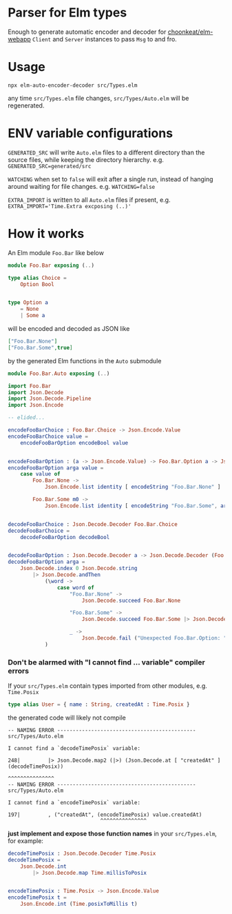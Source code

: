 # Parser for Elm types

Enough to generate automatic encoder and decoder for [choonkeat/elm-webapp](https://github.com/choonkeat/elm-webapp#readme) `Client` and `Server` instances to pass `Msg` to and fro.

# Usage

```
npx elm-auto-encoder-decoder src/Types.elm
```

any time `src/Types.elm` file changes, `src/Types/Auto.elm` will be regenerated.

# ENV variable configurations

`GENERATED_SRC` will write `Auto.elm` files to a different directory than the source files, while keeping the directory hierarchy. e.g. `GENERATED_SRC=generated/src`

`WATCHING` when set to `false` will exit after a single run, instead of hanging around waiting for file changes. e.g. `WATCHING=false`

`EXTRA_IMPORT` is written to all `Auto.elm` files if present, e.g. `EXTRA_IMPORT='Time.Extra excposing (..)'`

# How it works

An Elm module `Foo.Bar` like below

``` elm
module Foo.Bar exposing (..)

type alias Choice =
    Option Bool


type Option a
    = None
    | Some a
```

will be encoded and decoded as JSON like


```json
["Foo.Bar.None"]
["Foo.Bar.Some",true]
```

by the generated Elm functions in the `Auto` submodule

``` elm
module Foo.Bar.Auto exposing (..)

import Foo.Bar
import Json.Decode
import Json.Decode.Pipeline
import Json.Encode

-- elided...

encodeFooBarChoice : Foo.Bar.Choice -> Json.Encode.Value
encodeFooBarChoice value =
    encodeFooBarOption encodeBool value


encodeFooBarOption : (a -> Json.Encode.Value) -> Foo.Bar.Option a -> Json.Encode.Value
encodeFooBarOption arga value =
    case value of
        Foo.Bar.None ->
            Json.Encode.list identity [ encodeString "Foo.Bar.None" ]

        Foo.Bar.Some m0 ->
            Json.Encode.list identity [ encodeString "Foo.Bar.Some", arga m0 ]


decodeFooBarChoice : Json.Decode.Decoder Foo.Bar.Choice
decodeFooBarChoice =
    decodeFooBarOption decodeBool


decodeFooBarOption : Json.Decode.Decoder a -> Json.Decode.Decoder (Foo.Bar.Option a)
decodeFooBarOption arga =
    Json.Decode.index 0 Json.Decode.string
        |> Json.Decode.andThen
            (\word ->
                case word of
                    "Foo.Bar.None" ->
                        Json.Decode.succeed Foo.Bar.None

                    "Foo.Bar.Some" ->
                        Json.Decode.succeed Foo.Bar.Some |> Json.Decode.map2 (|>) (Json.Decode.index 1 arga)

                    _ ->
                        Json.Decode.fail ("Unexpected Foo.Bar.Option: " ++ word)
            )
```


### Don't be alarmed with "I cannot find ... variable" compiler errors

If your `src/Types.elm` contain types imported from other modules, e.g. `Time.Posix`

```elm
type alias User = { name : String, createdAt : Time.Posix }
```

the generated code will likely not compile

```
-- NAMING ERROR --------------------------------------------- src/Types/Auto.elm

I cannot find a `decodeTimePosix` variable:

248|         |> Json.Decode.map2 (|>) (Json.Decode.at [ "createdAt" ] (decodeTimePosix))
                                                                       ^^^^^^^^^^^^^^^
-- NAMING ERROR --------------------------------------------- src/Types/Auto.elm

I cannot find a `encodeTimePosix` variable:

197|         , ("createdAt", (encodeTimePosix) value.createdAt)
                              ^^^^^^^^^^^^^^^
```

**just implement and expose those function names** in your `src/Types.elm`, for example:

``` elm
decodeTimePosix : Json.Decode.Decoder Time.Posix
decodeTimePosix =
    Json.Decode.int
        |> Json.Decode.map Time.millisToPosix


encodeTimePosix : Time.Posix -> Json.Encode.Value
encodeTimePosix t =
    Json.Encode.int (Time.posixToMillis t)
```

